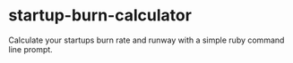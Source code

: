 # startup-burn-calculator
Calculate your startups burn rate and runway with a simple ruby command line prompt. 
